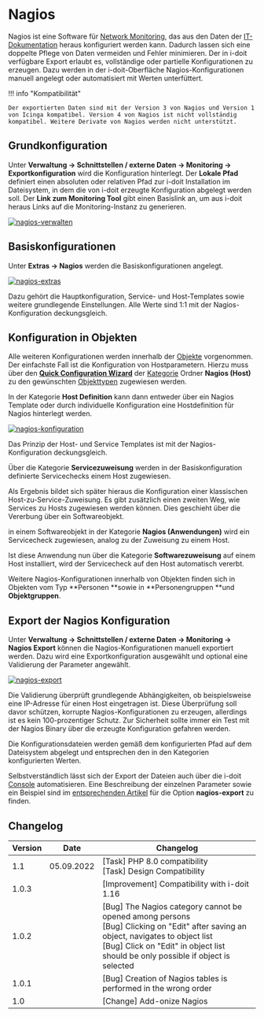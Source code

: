 # Nagios

Nagios ist eine Software für [Network Monitoring](index.md), das aus den Daten der [IT-Dokumentation](../../glossar.md) heraus konfiguriert werden kann. Dadurch lassen sich eine doppelte Pflege von Daten vermeiden und Fehler minimieren. Der in i-doit verfügbare Export erlaubt es, vollständige oder partielle Konfigurationen zu erzeugen. Dazu werden in der i-doit-Oberfläche Nagios-Konfigurationen manuell angelegt oder automatisiert mit Werten unterfüttert.

!!! info "Kompatibilität"

    Der exportierten Daten sind mit der Version 3 von Nagios und Version 1 von Icinga kompatibel. Version 4 von Nagios ist nicht vollständig kompatibel. Weitere Derivate von Nagios werden nicht unterstützt.

Grundkonfiguration
------------------


Unter **Verwaltung → Schnittstellen / externe Daten → Monitoring → Exportkonfiguration** wird die Konfiguration hinterlegt. Der **Lokale Pfad** definiert einen absoluten oder relativen Pfad zur i-doit Installation im Dateisystem, in dem die von i-doit erzeugte Konfiguration abgelegt werden soll. Der **Link zum Monitoring Tool** gibt einen Basislink an, um aus i-doit heraus Links auf die Monitoring-Instanz zu generieren.

[![nagios-verwalten](../../assets/images/de/automatisierung-und-integration/network-monitoring/nagios/1-nag.png)](../../assets/images/de/automatisierung-und-integration/network-monitoring/nagios/1-nag.png)

Basiskonfigurationen
--------------------

Unter **Extras → Nagios** werden die Basiskonfigurationen angelegt.

[![nagios-extras](../../assets/images/de/automatisierung-und-integration/network-monitoring/nagios/2-nag.png)](../../assets/images/de/automatisierung-und-integration/network-monitoring/nagios/2-nag.png)

Dazu gehört die Hauptkonfiguration, Service- und Host-Templates sowie weitere grundlegende Einstellungen. Alle Werte sind 1:1 mit der Nagios-Konfiguration deckungsgleich.

Konfiguration in Objekten
-------------------------

Alle weiteren Konfigurationen werden innerhalb der [Objekte](../../grundlagen/struktur-it-dokumentation.md) vorgenommen. Der einfachste Fall ist die Konfiguration von Hostparametern. Hierzu muss über den [**Quick Configuration Wizard**](../../grundlagen/zurodnung-von-kategorien-zu-objekttypen.md) der [Kategorie](../../grundlagen/struktur-it-dokumentation.md) Ordner **Nagios (Host)** zu den gewünschten [Objekttypen](../../grundlagen/struktur-it-dokumentation.md) zugewiesen werden.

In der Kategorie **Host Definition** kann dann entweder über ein Nagios Template oder durch individuelle Konfiguration eine Hostdefinition für Nagios hinterlegt werden.

[![nagios-konfiguration](../../assets/images/de/automatisierung-und-integration/network-monitoring/nagios/3-nag.png)](../../assets/images/de/automatisierung-und-integration/network-monitoring/nagios/3-nag.png)

Das Prinzip der Host- und Service Templates ist mit der Nagios-Konfiguration deckungsgleich.

Über die Kategorie **Servicezuweisung** werden in der Basiskonfiguration definierte Servicechecks einem Host zugewiesen.

Als Ergebnis bildet sich später hieraus die Konfiguration einer klassischen Host-zu-Service-Zuweisung. Es gibt zusätzlich einen zweiten Weg, wie Services zu Hosts zugewiesen werden können. Dies geschieht über die Vererbung über ein Softwareobjekt.

in einem Softwareobjekt in der Kategorie **Nagios (Anwendungen)** wird ein Servicecheck zugewiesen, analog zu der Zuweisung zu einem Host.

Ist diese Anwendung nun über die Kategorie **Softwarezuweisung** auf einem Host installiert, wird der Servicecheck auf den Host automatisch vererbt.

Weitere Nagios-Konfigurationen innerhalb von Objekten finden sich in Objekten vom Typ **Personen **sowie in **Personengruppen **und **Objektgruppen**.

  

Export der Nagios Konfiguration
-------------------------------

Unter **Verwaltung → Schnittstellen / externe Daten → Monitoring → Nagios Export** können die Nagios-Konfigurationen manuell exportiert werden. Dazu wird eine Exportkonfiguration ausgewählt und optional eine Validierung der Parameter angewählt.

[![nagios-export](../../assets/images/de/automatisierung-und-integration/network-monitoring/nagios/4-nag.png)](../../assets/images/de/automatisierung-und-integration/network-monitoring/nagios/4-nag.png)

Die Validierung überprüft grundlegende Abhängigkeiten, ob beispielsweise eine IP-Adresse für einen Host eingetragen ist. Diese Überprüfung soll davor schützen, korrupte Nagios-Konfigurationen zu erzeugen, allerdings ist es kein 100-prozentiger Schutz. Zur Sicherheit sollte immer ein Test mit der Nagios Binary über die erzeugte Konfiguration gefahren werden.

Die Konfigurationsdateien werden gemäß dem konfigurierten Pfad auf dem Dateisystem abgelegt und entsprechen den in den Kategorien konfigurierten Werten.

Selbstverständlich lässt sich der Export der Dateien auch über die i-doit [Console](../cli/console/index.md) automatisieren. Eine Beschreibung der einzelnen Parameter sowie ein Beispiel sind im [entsprechenden Artikel](../cli/console/optionen-und-parameter-der-console.md#nagios-export) für die Option **nagios-export** zu finden.

Changelog
---------

| Version | Date | Changelog |
| --- | --- | --- |
| 1.1 | 05.09.2022 | \[Task\] PHP 8.0 compatibility  <br>\[Task\] Design Compatibility |
| 1.0.3 |     | \[Improvement\] Compatibility with i-doit 1.16 |
| 1.0.2 |     | \[Bug\] The Nagios category cannot be opened among persons  <br>\[Bug\] Clicking on "Edit" after saving an object, navigates to object list  <br>\[Bug\] Click on "Edit" in object list should be only possible if object is selected |
| 1.0.1 |     | \[Bug\] Creation of Nagios tables is performed in the wrong order |
| 1.0 |     | \[Change\] Add-onize Nagios |